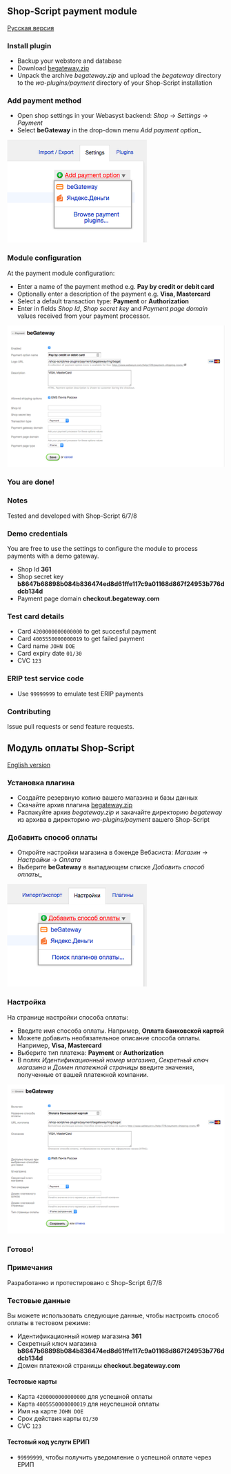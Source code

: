 ## Shop-Script payment module

[Русская версия](#Модуль-оплаты-shop-script)

### Install plugin

  * Backup your webstore and database
  * Download [begateway.zip](https://github.com/BeGateway/shop-script-payment-module/raw/master/begateway.zip)
  * Unpack the archive _begateway.zip_ and upload the _begateway_ directory to the _wa-plugins/payment_ directory of your Shop-Script installation

### Add payment method

  * Open shop settings in your Webasyst backend: _Shop_ &#8594; _Settings_ &#8594; _Payment_
  * Select __beGateway__ in the drop-down menu _Add payment option__

![Add payment option](https://github.com/BeGateway/shop-script-payment-module/raw/master/doc/add-payment-option.png)

### Module configuration

At the payment module configuration:

  * Enter a name of the payment method e.g. __Pay by credit or debit card__
  * Optionally enter a description of the payment e.g. __Visa,
    Mastercard__
  * Select a default transaction type: __Payment__ or __Authorization__
  * Enter in fields _Shop Id_, _Shop secret key_ and _Payment page domain_ values received from your payment processor.

![Module configuration](https://github.com/BeGateway/shop-script-payment-module/raw/master/doc/module-configuration.png)

### You are done!

### Notes

Tested and developed with Shop-Script 6/7/8

### Demo credentials

You are free to use the settings to configure the module to process
payments with a demo gateway.

  * Shop Id __361__
  * Shop secret key __b8647b68898b084b836474ed8d61ffe117c9a01168d867f24953b776ddcb134d__
  * Payment page domain __checkout.begateway.com__


### Test card details

  * Card ```4200000000000000``` to get succesful payment
  * Card ```4005550000000019``` to get failed payment
  * Card name ```JOHN DOE```
  * Card expiry date ```01/30```
  * CVC ```123```

### ERIP test service code

  * Use `99999999` to emulate test ERIP payments

### Contributing

Issue pull requests or send feature requests.

## Модуль оплаты Shop-Script

[English version](#shop-script-payment-module)

### Установка плагина

  * Создайте резервную копию вашего магазина и базы данных
  * Скачайте архив плагина [begateway.zip](https://github.com/BeGateway/shop-script-payment-module/raw/master/begateway.zip)
  * Распакуйте архив _begateway.zip_ и закачайте директорию _begateway_ из архива в директорию _wa-plugins/payment_ вашего Shop-Script

### Добавить способ оплаты

  * Откройте настройки магазина в бэкенде Вебасиста: _Магазин_ &#8594; _Настройки_ &#8594; _Оплата_
  * Выберите __beGateway__ в выпадающем списке _Добавить способ оплаты__

![Добавить способ оплаты](https://github.com/BeGateway/shop-script-payment-module/raw/master/doc/add-payment-option-ru.png)

### Настройка

На странице настройки способа оплаты:

  * Введите имя способа оплаты. Например, __Оплата банковской картой__
  * Можете добавить необязательное описание способа оплаты. Например, __Visa,
    Mastercard__
  * Выберите тип платежа: __Payment__ or __Authorization__
  * В полях _Идентификационный номер магазина_, _Секретный ключ магазина_ и _Домен платежной страницы_ введите значения, полученные от вашей платежной компании.

![Настройка способа оплаты](https://github.com/BeGateway/shop-script-payment-module/raw/master/doc/module-configuration-ru.png)

### Готово!

### Примечания

Разработанно и протестировано с Shop-Script 6/7/8

### Тестовые данные

Вы можете использовать следующие данные, чтобы настроить способ оплаты в
тестовом режиме:

  * Идентификационный номер магазина __361__
  * Секретный ключ магазина __b8647b68898b084b836474ed8d61ffe117c9a01168d867f24953b776ddcb134d__
  * Домен платежной страницы __checkout.begateway.com__

#### Тестовые карты

  * Карта ```4200000000000000``` для успешной оплаты
  * Карта ```4005550000000019``` для неуспешной оплаты
  * Имя на карте ```JOHN DOE```
  * Срок действия карты ```01/30```
  * CVC ```123```

#### Тестовый код услуги ЕРИП

  * `99999999`, чтобы получить уведомление о успешной оплате через ЕРИП
